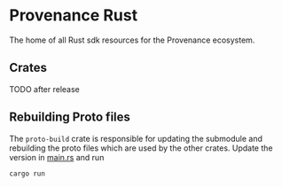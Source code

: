 # Provenance Rust

The home of all Rust sdk resources for the Provenance ecosystem.

## Crates

TODO after release

## Rebuilding Proto files

The `proto-build` crate is responsible for updating the submodule and rebuilding the proto files
which are used by the other crates. Update the version in [main.rs](proto-build/main.rs) and run

```
cargo run
```
